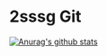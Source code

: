 # 2sssg Git

[![Anurag's github stats](https://github-readme-stats.vercel.app/api?username={lsg020300}&show_icons=true&theme={theme})](https://github.com/{lsg020300}/github-readme-stats)
